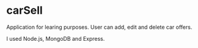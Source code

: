 # carSell

Application for learing purposes. User can add, edit and delete car offers.

I used Node.js, MongoDB and Express.